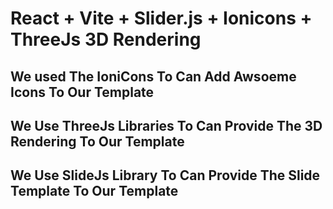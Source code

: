 # React + Vite + Slider.js + Ionicons + ThreeJs 3D Rendering

## We used The IoniCons To Can Add Awsoeme Icons To Our Template
## We Use ThreeJs Libraries To Can Provide The 3D Rendering To Our Template
## We Use SlideJs Library To Can Provide The Slide Template To Our Template
